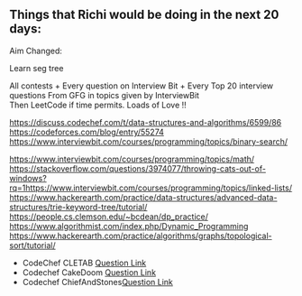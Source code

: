 ## Things that Richi would be doing in the next 20 days:

Aim Changed: 

Learn seg tree

All contests + Every question on Interview Bit + Every Top 20 interview questions From GFG in topics given by InterviewBit    
Then  LeetCode if time permits.
Loads of Love !!

https://discuss.codechef.com/t/data-structures-and-algorithms/6599/86
https://codeforces.com/blog/entry/55274
https://www.interviewbit.com/courses/programming/topics/binary-search/

https://www.interviewbit.com/courses/programming/topics/math/
https://stackoverflow.com/questions/3974077/throwing-cats-out-of-windows?rq=1https://www.interviewbit.com/courses/programming/topics/linked-lists/
https://www.hackerearth.com/practice/data-structures/advanced-data-structures/trie-keyword-tree/tutorial/
https://people.cs.clemson.edu/~bcdean/dp_practice/
https://www.algorithmist.com/index.php/Dynamic_Programming
https://www.hackerearth.com/practice/algorithms/graphs/topological-sort/tutorial/

- CodeChef CLETAB [Question Link](https://www.codechef.com/problems/CLETAB)
- Codechef CakeDoom [Question Link](https://www.codechef.com/problems/CAKEDOOM)
- Codechef ChiefAndStones[Question Link](https://www.codechef.com/problems/CHEFST)

